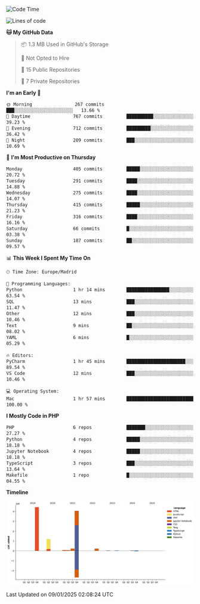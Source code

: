 <!--START_SECTION:waka-->
![Code Time](http://img.shields.io/badge/Code%20Time-577%20hrs%2033%20mins-blue)

![Lines of code](https://img.shields.io/badge/From%20Hello%20World%20I%27ve%20Written-10.4%20million%20lines%20of%20code-blue)

**🐱 My GitHub Data** 

> 📦 1.3 MB Used in GitHub's Storage 
 > 
> 🚫 Not Opted to Hire
 > 
> 📜 15 Public Repositories 
 > 
> 🔑 7 Private Repositories 
 > 
**I'm an Early 🐤** 

```text
🌞 Morning                267 commits         ███░░░░░░░░░░░░░░░░░░░░░░   13.66 % 
🌆 Daytime                767 commits         ██████████░░░░░░░░░░░░░░░   39.23 % 
🌃 Evening                712 commits         █████████░░░░░░░░░░░░░░░░   36.42 % 
🌙 Night                  209 commits         ███░░░░░░░░░░░░░░░░░░░░░░   10.69 % 
```
📅 **I'm Most Productive on Thursday** 

```text
Monday                   405 commits         █████░░░░░░░░░░░░░░░░░░░░   20.72 % 
Tuesday                  291 commits         ████░░░░░░░░░░░░░░░░░░░░░   14.88 % 
Wednesday                275 commits         ████░░░░░░░░░░░░░░░░░░░░░   14.07 % 
Thursday                 415 commits         █████░░░░░░░░░░░░░░░░░░░░   21.23 % 
Friday                   316 commits         ████░░░░░░░░░░░░░░░░░░░░░   16.16 % 
Saturday                 66 commits          █░░░░░░░░░░░░░░░░░░░░░░░░   03.38 % 
Sunday                   187 commits         ██░░░░░░░░░░░░░░░░░░░░░░░   09.57 % 
```


📊 **This Week I Spent My Time On** 

```text
🕑︎ Time Zone: Europe/Madrid

💬 Programming Languages: 
Python                   1 hr 14 mins        ████████████████░░░░░░░░░   63.54 % 
SQL                      13 mins             ███░░░░░░░░░░░░░░░░░░░░░░   11.47 % 
Other                    12 mins             ███░░░░░░░░░░░░░░░░░░░░░░   10.46 % 
Text                     9 mins              ██░░░░░░░░░░░░░░░░░░░░░░░   08.02 % 
YAML                     6 mins              █░░░░░░░░░░░░░░░░░░░░░░░░   05.29 % 

🔥 Editors: 
PyCharm                  1 hr 45 mins        ██████████████████████░░░   89.54 % 
VS Code                  12 mins             ███░░░░░░░░░░░░░░░░░░░░░░   10.46 % 

💻 Operating System: 
Mac                      1 hr 57 mins        █████████████████████████   100.00 % 
```

**I Mostly Code in PHP** 

```text
PHP                      6 repos             ███████░░░░░░░░░░░░░░░░░░   27.27 % 
Python                   4 repos             █████░░░░░░░░░░░░░░░░░░░░   18.18 % 
Jupyter Notebook         4 repos             █████░░░░░░░░░░░░░░░░░░░░   18.18 % 
TypeScript               3 repos             ███░░░░░░░░░░░░░░░░░░░░░░   13.64 % 
Makefile                 1 repo              █░░░░░░░░░░░░░░░░░░░░░░░░   04.55 % 
```



**Timeline**

![Lines of Code chart](https://raw.githubusercontent.com/danisoronellas/danisoronellas/main/assets/bar_graph.png)


 Last Updated on 09/01/2025 02:08:24 UTC
<!--END_SECTION:waka-->

